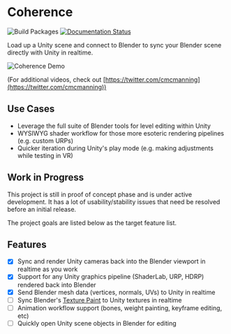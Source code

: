 # Coherence

![Build Packages](https://github.com/McManning/Coherence/workflows/Build%20Packages/badge.svg)
[![Documentation Status](https://readthedocs.org/projects/coherence-plugin/badge/?version=latest)](https://coherence-plugin.readthedocs.io/en/latest/?badge=latest)

Load up a Unity scene and connect to Blender to sync your Blender scene directly with Unity in realtime.

![Coherence Demo](Documentation~/images/demo.gif)

(For additional videos, check out [https://twitter.com/cmcmanning](https://twitter.com/cmcmanning))

## Use Cases

- Leverage the full suite of Blender tools for level editing within Unity
- WYSIWYG shader workflow for those more esoteric rendering pipelines (e.g. custom URPs)
- Quicker iteration during Unity's play mode (e.g. making adjustments while testing in VR)

## Work in Progress

This project is still in proof of concept phase and is under active development. It has a lot of usability/stability issues that need be resolved before an initial release.

The project goals are listed below as the target feature list.

## Features

- [x] Sync and render Unity cameras back into the Blender viewport in realtime as you work
- [x] Support for any Unity graphics pipeline (ShaderLab, URP, HDRP) rendered back into Blender
- [x] Send Blender mesh data (vertices, normals, UVs) to Unity in realtime
- [ ] Sync Blender's [Texture Paint](https://docs.blender.org/manual/en/latest/sculpt_paint/texture_paint/introduction.html) to Unity textures in realtime
- [ ] Animation workflow support (bones, weight painting, keyframe editing, etc)
- [ ] Quickly open Unity scene objects in Blender for editing
